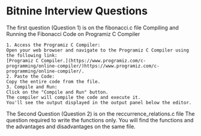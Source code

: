 # Bitnine Interview Questions
The first question (Question 1) is on the fibonacci.c file
Compiling and Running the Fibonacci Code on Programiz C Compiler
   
    1. Access the Programiz C Compiler:
    Open your web browser and navigate to the Programiz C Compiler using the following link: 
    [Programiz C Compiler.](https://www.programiz.com/c-programming/online-compiler/)https://www.programiz.com/c-programming/online-compiler/.
    2. Paste the Code:
    Copy the entire code from the file.
    3. Compile and Run:
    Click on the "Compile and Run" button.
    The compiler will compile the code and execute it.
    You'll see the output displayed in the output panel below the editor.

The Second Question (Question 2) is on the reccurrence_relations.c file
    The question required to write the functions only. You will find the functions and the advantages and disadvantages on the same file.
